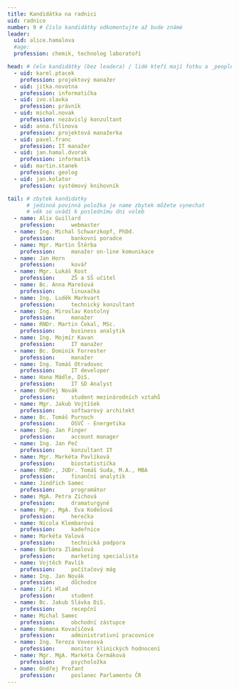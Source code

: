 ```yaml
---
title: Kandidátka na radnici
uid: radnice
number: 9 # číslo kandidátky odkomentujte až bude známé
leader:
  uid: alice.hamalova
  #age: 
  profession: chemik, technolog laboratoří

head: # čelo kandidátky (bez leadera) / lidé kteří mají fotku a _people/jmeno.md
  - uid: karel.ptacek
    profession: projektový manažer
  - uid: jitka.novotna
    profession: informatička
  - uid: ivo.slavka
    profession: právník
  - uid: michal.novak
    profession: nezávislý konzultant
  - uid: anna.filinova
    profession: projektová manažerka
  - uid: pavel.franc
    profession: IT manažer
  - uid: jan.hamal.dvorak
    profession: informatik
  - uid: martin.stanek
    profession: geolog
  - uid: jan.kolator
    profession: systémový knihovník

tail: # zbytek kandidatky
      # jedinná povinná položka je name zbytek můžete vynechat
      # věk se uvádí k poslednímu dni voleb
  - name: Alix Guillard
    profession:     webmaster
  - name: Ing. Michal Schwarzkopf, PhDd.
    profession:     bankovní poradce
  - name: Mgr. Martin Štěrba
    profession:     manažer on-line komunikace
  - name: Jan Horn
    profession:     kovář
  - name: Mgr. Lukáš Kost	
    profession:     ZŠ a SŠ učitel
  - name: Bc. Anna Marešová	 
    profession: 	linuxačka
  - name: Ing. Luděk Markvart	 
    profession: 	technický konzultant
  - name: Ing. Miroslav Kostolný	 
    profession: 	manažer
  - name: RNDr. Martin Čekal, MSc.	 
    profession: 	business analytik
  - name: Ing. Mojmír Kavan	 
    profession: 	IT manažer
  - name: Bc. Dominik Forrester	 
    profession: 	manažer
  - name: Ing. Tomáš Otradovec	 
    profession: 	IT developer
  - name: Hana Mádle, DiS.	 
    profession: 	IT SD Analyst
  - name: Ondřej Novák	 
    profession: 	student mezinárodních vztahů
  - name: Mgr. Jakub Vojtíšek	 
    profession: 	softwarový architekt
  - name: Bc. Tomáš Purnoch	 
    profession: 	OSVČ - Energetika
  - name: Ing. Jan Finger	 
    profession: 	account manager
  - name: Ing. Jan Peč	 
    profession: 	konzultant IT
  - name: Mgr. Markéta Pavlíková	 
    profession: 	biostatistička
  - name: RNDr., JUDr. Tomáš Suda, M.A., MBA	 
    profession: 	finanční analytik
  - name: Jindřich Samec	 
    profession: 	programátor
  - name: MgA. Petra Zíchová	 
    profession: 	dramaturgyně
  - name: Mgr., MgA. Eva Kodešová	 
    profession: 	herečka
  - name: Nicola Klembarová	 
    profession: 	kadeřnice
  - name: Markéta Valová	 
    profession: 	technická podpora
  - name: Barbora Zlámalová	 
    profession: 	marketing specialista
  - name: Vojtěch Pavlík	 
    profession: 	počítačový mág
  - name: Ing. Jan Novák	 
    profession: 	důchodce
  - name: Jiří Hlad	 
    profession: 	student
  - name: Bc. Jakub Slávka DiS.	 
    profession: 	recepční
  - name: Michal Samec	 
    profession: 	obchodní zástupce
  - name: Romana Kovačičová	 
    profession: 	administrativní pracovnice
  - name: Ing. Tereza Vovesová	 
    profession: 	monitor klinických hodnocení
  - name: Mgr. MgA. Markéta Čermáková	 
    profession: 	psycholožka
  - name: Ondřej Profant	 
    profession: 	poslanec Parlamentu ČR
---
```

